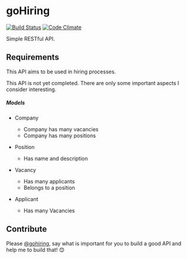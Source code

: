 # goHiring

[![Build Status](https://travis-ci.org/franzejr/code-challenges.svg)](https://travis-ci.org/franzejr/code-challenges)
[![Code Climate](https://codeclimate.com/favicon.ico)](https://codeclimate.com/github/franzejr/code-challenges/compare/goHiring)


Simple RESTful API.

## Requirements

This API aims to be used in hiring processes.

This API is not yet completed. There are only some important aspects I consider interesting.

##### Models

* Company
	- Company has many vacancies
	- Company has many positions

*	Position
	- Has name and description

* Vacancy
	- Has many applicants
	- Belongs to a position

*	Applicant
	- Has many Vacancies


## Contribute

Please [@gohiring](github.com/goHiring), say what is important for you to build a good API and help me to build that! :blush:
